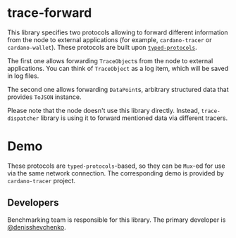 # trace-forward

This library specifies two protocols allowing to forward different information from the node to external applications (for example, `cardano-tracer` or `cardano-wallet`). These protocols are built upon [`typed-protocols`](https://github.com/input-output-hk/ouroboros-network/tree/master/typed-protocols).

The first one allows forwarding `TraceObject`s from the node to external applications. You can think of `TraceObject` as a log item, which will be saved in log files.

The second one allows forwarding `DataPoint`s, arbitrary structured data that provides `ToJSON` instance.

Please note that the node doesn't use this library directly. Instead, `trace-dispatcher` library is using it to forward mentioned data via different tracers.

# Demo

These protocols are `typed-protocols`-based, so they can be `Mux`-ed for use via the same network connection. The corresponding demo is provided by `cardano-tracer` project.

## Developers

Benchmarking team is responsible for this library. The primary developer is [@denisshevchenko](https://github.com/denisshevchenko).
